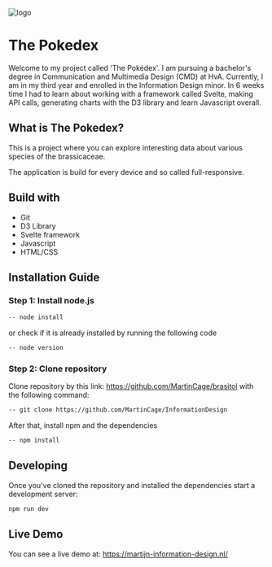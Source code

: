 ![logo](https://github.com/MartinCage/InformationDesign/assets/118127943/15c52dcb-ecbb-4150-b24e-54cece4daafe)

# The Pokedex
Welcome to my project called 'The Pokédex'. I am pursuing a bachelor's degree in Communication and Multimedia Design (CMD) at HvA. Currently, I am in my third year and enrolled in the Information Design minor. In 6 weeks time I had to learn about working with a framework called Svelte, making API calls, generating charts with the D3 library and learn Javascript overall.

## What is The Pokedex?
This is a project where you can explore interesting data about various species of the brassicaceae.

The application is build for every device and so called full-responsive.

## Build with
- Git
- D3 Library
- Svelte framework
- Javascript
- HTML/CSS

## Installation Guide

### Step 1: Install node.js

```bash
-- node install
```
or check if it is already installed by running the following code

```bash
-- node version
```
### Step 2: Clone repository
Clone repository by this link: https://github.com/MartinCage/brasitol with the following command:
```bash
-- git clone https://github.com/MartinCage/InformationDesign
```

After that, install npm and the dependencies
```bash
-- npm install
```

## Developing

Once you've cloned the repository and installed the dependencies start a development server:

```bash
npm run dev
```

## Live Demo

You can see a live demo at:
https://martijn-information-design.nl/
